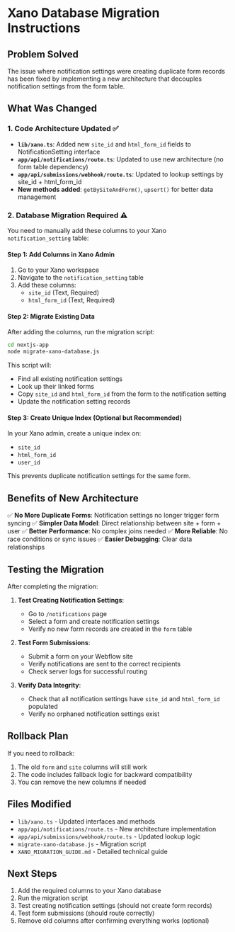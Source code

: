 # Xano Database Migration Instructions

## Problem Solved
The issue where notification settings were creating duplicate form records has been fixed by implementing a new architecture that decouples notification settings from the form table.

## What Was Changed

### 1. Code Architecture Updated ✅
- **`lib/xano.ts`**: Added new `site_id` and `html_form_id` fields to NotificationSetting interface
- **`app/api/notifications/route.ts`**: Updated to use new architecture (no form table dependency)
- **`app/api/submissions/webhook/route.ts`**: Updated to lookup settings by site_id + html_form_id
- **New methods added**: `getBySiteAndForm()`, `upsert()` for better data management

### 2. Database Migration Required ⚠️

You need to manually add these columns to your Xano `notification_setting` table:

#### Step 1: Add Columns in Xano Admin
1. Go to your Xano workspace
2. Navigate to the `notification_setting` table
3. Add these columns:
   - `site_id` (Text, Required)
   - `html_form_id` (Text, Required)

#### Step 2: Migrate Existing Data
After adding the columns, run the migration script:

```bash
cd nextjs-app
node migrate-xano-database.js
```

This script will:
- Find all existing notification settings
- Look up their linked forms
- Copy `site_id` and `html_form_id` from the form to the notification setting
- Update the notification setting records

#### Step 3: Create Unique Index (Optional but Recommended)
In your Xano admin, create a unique index on:
- `site_id`
- `html_form_id` 
- `user_id`

This prevents duplicate notification settings for the same form.

## Benefits of New Architecture

✅ **No More Duplicate Forms**: Notification settings no longer trigger form syncing
✅ **Simpler Data Model**: Direct relationship between site + form + user
✅ **Better Performance**: No complex joins needed
✅ **More Reliable**: No race conditions or sync issues
✅ **Easier Debugging**: Clear data relationships

## Testing the Migration

After completing the migration:

1. **Test Creating Notification Settings**:
   - Go to `/notifications` page
   - Select a form and create notification settings
   - Verify no new form records are created in the `form` table

2. **Test Form Submissions**:
   - Submit a form on your Webflow site
   - Verify notifications are sent to the correct recipients
   - Check server logs for successful routing

3. **Verify Data Integrity**:
   - Check that all notification settings have `site_id` and `html_form_id` populated
   - Verify no orphaned notification settings exist

## Rollback Plan

If you need to rollback:
1. The old `form` and `site` columns will still work
2. The code includes fallback logic for backward compatibility
3. You can remove the new columns if needed

## Files Modified

- `lib/xano.ts` - Updated interfaces and methods
- `app/api/notifications/route.ts` - New architecture implementation  
- `app/api/submissions/webhook/route.ts` - Updated lookup logic
- `migrate-xano-database.js` - Migration script
- `XANO_MIGRATION_GUIDE.md` - Detailed technical guide

## Next Steps

1. Add the required columns to your Xano database
2. Run the migration script
3. Test creating notification settings (should not create form records)
4. Test form submissions (should route correctly)
5. Remove old columns after confirming everything works (optional)

